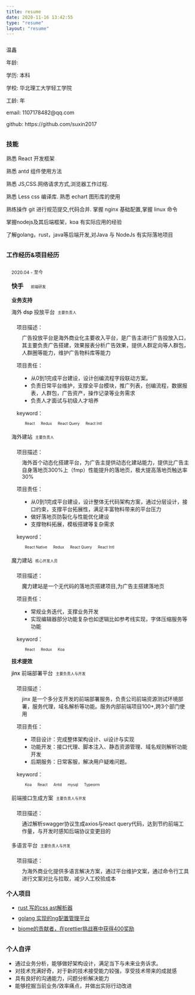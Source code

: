 ```yaml
---
title: resume
date: 2020-11-16 13:42:55
type: "resume"
layout: "resume"
---
```


<div class="about-me" style="margin:24px 0px">
    <!-- <div class="about-me-avatar"> -->
        <!-- <img src="/imgs/avatar.jpeg" width=128 height=128 alt="头像" > -->
    <!-- </div> -->
    <div class="about-me-desc" style="margin:0">
        <div class="about-me-desc-name">
            <p>
                温鑫
            </p>
        </div>
        <div class="about-me-code-age">
            <p>
                年龄: <span id="age2"></span>
            </p>
            <script>
                const age2 = document.getElementById('age2');
                age2.textContent = Math.floor((Date.now() - new Date(1996, 0)) / (24 * 3600 * 1000 * 365))
            </script>
        </div>
        <div class="about-me-code-age">
            <p>
                学历: 本科
            </p>
        </div>
        <div class="about-me-code-age">
            <p>
                学校: 华北理工大学轻工学院
            </p>
        </div>
        <div class="about-me-code-age">
            <p>
                工龄: <span id="age1"></span>年
            </p>
            <script>
                const age1 = document.getElementById('age1');
                age1.textContent = Math.floor((Date.now() - new Date(2019, 0)) / (24 * 3600 * 1000 * 365))
            </script>
        </div>
        <div class="about-me-code-age">
            <p>
            </p>
        </div>
        <div class="about-me-code-age">
            <p>
                email: 1107178482@qq.com 
            </p>
        </div>
           <div class="about-me-code-age">
            <p>
                github: https://github.com/suxin2017
            </p>
        </div>
    </div>
</div>
<style>
    .resume-content {
        padding: 0 24px;
    }
    .company {
        display: inline-block;
        font-size: 16px;
        font-weight: 600;
        margin-right: 12px !important;
    }
    .tag {
        font-size: 10px;
        margin-left: 4px;
        display: inline-block;
        padding: 0px 4px;
        border-radius: 4px;
        border: 1px solid var(--shadowColor)
    }
    .tag-yellow {
        color: var(--yellow);
    }
    .tag-orange {
        color: var(--orange);
    }
    .tag-red {
        color: var(--red);
    }
    .tag-magenta {
        color: var(--magenta);
    }
    .tag-violet {
        color: var(--violet);
    }
    .tag-blue {
        color: var(--blue);
    }
    .tag-cyan {
        color: var(--cyan);
    }
    .tag-green {
        color: var(--green);
    }
    .time {
        font-size: 12px;
    }
    .container {
        position: relative;
        margin-left: 1em;
        margin-bottom: -14px;
        padding-top: 2px;
    }
    .container div {
        margin: 8px 0;
    }
    .container::after {
        content: '';
        position: absolute;
        background-color: var(--cyan);
        width: 6px;
        height: 6px;
        display: block;
        border-radius: 50%;
        left: -20px;
        top: 15px;
        bottom: 0;
        z-index: 1;
    }
    .container::before {
        content: '';
        position: absolute;
        background-color: var(--shadowColor);
        width: 2px;
        display: block;
        left: -18px;
        top: 0;
        bottom: 0;
    }
    .list {}
    .list .item .name {
        font-size: 14px;
        font-weight: 500;
    }
    .list .item .desc {
        font-size: 14px;
        margin: 14px;
        margin-left: 28px;
    }
    .list .item .desc::before {
        font-size: 14px;
        margin-left: -14px;
        margin-bottom: 8px;
        display: block;
        content: '项目描述：';
    }
    .list .item .me {
        font-size: 14px;
        margin: 14px;
        margin-left: 28px;
    }
    .list .item .me::before {
        font-size: 14px;
        margin-left: -14px;
        margin-bottom: 8px;
        content: '项目责任：';
        display: block;
    }
    .list .item .key {
        font-size: 14px;
        margin: 14px;
        margin-left: 28px;
    }
    .list .item .key::before {
        font-size: 14px;
        margin-left: -14px;
        margin-bottom: 8px;
        content: 'keyword：';
        display: block;
    }
    h3 {
        position: relative;
        margin-top: 32px;
    }
    h3::after {
        content: '';
        position: absolute;
        background-color: var(--cyan);
        width: 13px;
        height: 13px;
        display: block;
        border-radius: 50%;
        left: -20px;
        top: 4.5px;
        bottom: 0;
    }
    .private {
    }
    .private li {
        width: 327px;
        margin: 8px;
        font-size: 14px;
        cursor: pointer;
    }
    .evaluation {
        font-size: 14px;
    }
    @media only screen and (max-width: 768px) {
        .desc,
        .me,
        li {
            line-height: 2;
        }
        ul {
            padding: 0 12px;
        }
    }
</style>

<h3>
    技能
</h3>

<p>熟悉 React 开发框架</p>
<p>熟悉 antd 组件使用方法</p>
<p>熟悉 JS,CSS.网络请求方式,浏览器工作过程.</p>
<p>熟悉 Less css 编译库. 熟悉 echart 图形库的使用</p>
<p>熟练操作 git 进行规范提交,代码合并. 掌握 nginx 基础配置,掌握 linux 命令</p>
<p>掌握nodejs及其后端框架，koa 有实际应用的经验</p>
<p>了解golang，rust，java等后端开发,对Java 与 NodeJs 有实际落地项目</p>

<h3>
    工作经历&项目经历
</h3>

<div class="container">
    <div class="info">
        <div class="time">2020.04 - 至今</div>
        <div class="company">快手 </div>
        <div class="tag">前端研发</div>
    </div>
    <div class="list">
    <div> <b>业务支持</b></div>
        <div class="item">
            <div class="name">海外 dsp 投放平台
                <div class="tag">主要负责人</div>
            </div>
            <div class="desc">广告投放平台是海外商业化主要收入平台，是广告主进行广告投放入口，其主要负责广告搭建，效果报表分析广告效果，提供人群定向等人群包，人群圈等能力，维护广告物料库等能力</div>
            <div class="me">
                <ul>
                    <li>从0到1完成平台建设，设计创编流程字段联动方案。</li>
                    <li>负责日常平台维护，支撑全平台模块，推广列表，创编流程，数据报表，人群包，广告资产，操作记录等业务需求</li>
                    <li>负责人才面试与初级人才培养</li>
                </ul>
            </div>
            <div class="key">
                <span class="tag">React</span>
                <span class="tag">Redux</span>
                <span class="tag">React Query</span>
                <span class="tag">React Intl</span>
            </div>
             <div class="name">海外建站
                <div class="tag">主要负责人</div>
            </div>
            <div class="desc">海外首个动态化搭建平台，为广告主提供动态化建站能力，提供比广告主自身落地页300%上（fmp）性能提升的落地页，极大提高落地页触达率30%</div>
            <div class="me">
                <ul>
                    <li>从0到1完成平台建设，设计整体无代码架构方案，通过分层设计，接口约束，支撑平台拓展性，满足丰富物料带来的平台压力</li>
                    <li>做好落地页防裂化与性能优化建设</li>
                    <li>支撑物料拓展，模板搭建等复杂需求</li>
                </ul>
            </div>
            <div class="key">
                <span class="tag">React Native</span>
                <span class="tag">Redux</span>
                <span class="tag">React Query</span>
                <span class="tag">React Intl</span>
            </div>
        </div>
          <div class="item">
            <div class="name">魔力建站
                <div class="tag">核心开发人员</div>
            </div>
            <div class="desc">魔力建站是一个无代码的落地页搭建项目,为广告主搭建落地页</div>
            <div class="me">
                <ul>
                    <li>常规业务迭代，支撑业务开发</li>
                    <li>实现编辑器部分功能复杂也如逻辑比如参考线实现，字体压缩服务等功能</li>
                </ul>
            </div>
            <div class="key">
                <span class="tag">React</span>
                <span class="tag">Redux</span>
                <span class="tag">Koa</span>
            </div>
         </div>
         <div> <b>技术提效</b></div>
        <div class="item">
            <div class="name">jinx 前端部署平台
                <div class="tag">主要负责人与开发</div>
            </div>
            <div class="desc">jinx 是一个多分支开发的前端部署服务，负责公司前端资源测试环境部署，服务代理，域名解析等功能。服务内部前端项目100+,跨3个部门使用</div>
            <div class="me">
                <ul>
                    <li>项目设计：完成整体架构设计、ui设计与实现</li>
                    <li>功能开发：接口代理、脚本注入、静态资源管理、域名规则解析功能开发</li>
                    <li>后期服务：日常客服，解决用户疑难问题。</li>
                </ul>
            </div>
            <div class="key">
                <span class="tag">Koa</span>
                <span class="tag">React</span>
                <span class="tag">Antd</span>
                <span class="tag">mysql</span>
                <span class="tag">Typeorm</span>
            </div>
        </div>
         <div class="item">
            <div class="name">前端接口生成方案
                <div class="tag">主要负责人与开发</div>
            </div>
            <div class="desc">通过解析swagger协议生成axios与react query代码，达到节约前端工作量，与开发时感知后端协议变更目的</div>
        </div>
         <div class="item">
            <div class="name">多语言平台
                <div class="tag">主要负责人与开发</div>
            </div>
            <div class="desc">为海外商业化提供多语言解决方案，通过平台维护文案，通过命令行工具进行文案对比与拉取，减少人工校验成本</div>
        </div>
    </div>
</div>


<h3>个人项目</h3>

<ul class="private">
    <li><a href="https://github.com/suxin2017/css-tutorial">
           rust 写的css ast解析器</a></li>
    <li><a href="https://github.com/suxin2017/ng-m">
           golang 实现的ng配置管理平台</a></li>
    <li><a href="https://github.com/biomejs/biome">
           biome的贡献者，在prettier挑战赛中获得400奖励</a></li>  
</ul>

<h3>个人自评</h3>

<ul class="evaluation">
    <li>通过业务分析，能够做好架构设计，满足当下与未来业务诉求。</li>
    <li>对技术充满好奇，对于新的技术接受能力较强，享受技术带来的成就感</li>
    <li>具有良好的沟通能力，问题分析解决能力</li>
    <li>能够挖掘当前业务/效率痛点，并做出实际行动改进</li>
</ul>
